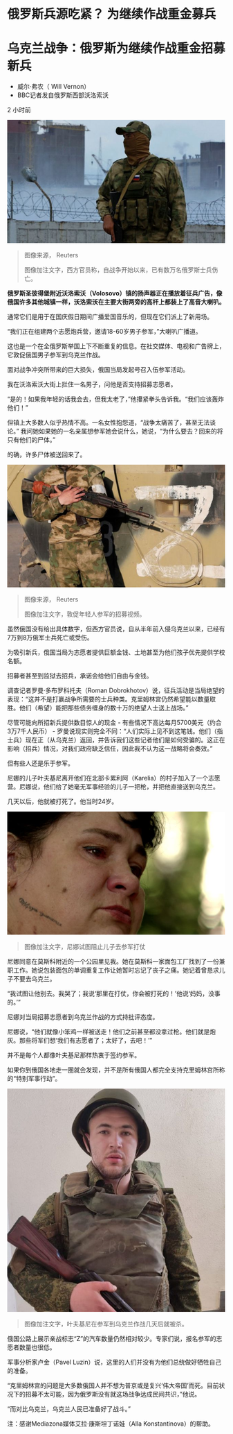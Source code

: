 # 俄罗斯兵源吃紧？ 为继续作战重金募兵

#  乌克兰战争：俄罗斯为继续作战重金招募新兵

  * 威尔·弗农（ Will Vernon） 
  * BBC记者发自俄罗斯西部沃洛索沃 

2 小时前

![俄罗斯士兵](_126353139_077818150.jpg)

> 图像来源，  Reuters
>
> 图像加注文字，西方官员称，自战争开始以来，已有数万名俄罗斯士兵伤亡。

**俄罗斯圣彼得堡附近沃洛索沃（Volosovo）镇的扬声器正在播放着征兵广告，像俄国许多其他城镇一样，沃洛索沃在主要大街两旁的高杆上都装上了高音大喇叭。**

通常它们是用于在国庆假日期间广播爱国音乐的，但现在它们派上了新用场。

“我们正在组建两个志愿炮兵营，邀请18-60岁男子参军，”大喇叭广播道。

这也是一个在全俄罗斯举国上下不断重复的信息。在社交媒体、电视和广告牌上，它敦促俄国男子参军到乌克兰作战。

面对战争冲突所带来的巨大损失，俄国当局发起号召入伍参军活动。

我在沃洛索沃大街上拦住一名男子，问他是否支持招募志愿者。

“是的！如果我年轻的话我会去，但我太老了，”他攥紧拳头告诉我。“我们应该轰炸他们！”

但镇上大多数人似乎热情不高。一名女性抱怨道，“战争太痛苦了，甚至无法谈论。” 我问她如果她的一名亲属想参军她会说什么，她说，“为什么要去？回来的将只有他们的尸体。”

的确，许多尸体被送回来了。

![敦促年轻人参军的招募视频。](_126349865_3191241b48bbf710126ced38ac1030e5dd4ebe23.jpg)

> 图像来源，  Reuters
>
> 图像加注文字，敦促年轻人参军的招募视频。

虽然俄国没有给出具体数字，但西方官员说，自从半年前入侵乌克兰以来，已经有7万到8万俄军士兵死亡或受伤。

为吸引新兵，俄国当局为志愿者提供巨额金钱、土地甚至为他们孩子优先提供学校名额。

招募者甚至到监狱去招兵，承诺会给他们自由与金钱。

调查记者罗曼·多布罗科托夫（Roman Dobrokhotov）说，征兵活动是当局绝望的表现：“这并不是打赢战争所需要的士兵种类。克里姆林宫仍然希望能以数量取胜。他们（希望）能把那些债务缠身的数十万的绝望人士送上战场。”

尽管可能向所招新兵提供数目惊人的现金 - 有些情况下高达每月5700美元（约合3万7千人民币） - 罗曼说现实则完全不同：“人们实际上见不到这笔钱。他们（指士兵）现在正（从乌克兰）返回，并告诉我们这些记者他们是如何受骗的。这正在影响（招兵）情况，对我们政府缺乏信任，因此我不认为这一战略将会奏效。”

但有些人还是乐于参军。

尼娜的儿子叶夫基尼离开他们在北部卡累利阿（Karelia）的村子加入了一个志愿营。尼娜说，他们给了她毫无军事经验的儿子一把枪，并把他直接送到乌克兰。

几天以后，他就被打死了。他当时24岁。

![尼娜试图阻止儿子去参军打仗](_126349870_ninachubarina.png)

> 图像加注文字，尼娜试图阻止儿子去参军打仗

尼娜同意在莫斯科附近的一个公园里见我。她在莫斯科一家面包工厂找到了一份兼职工作。她说包装面包的单调重复工作让她暂时忘记了丧子之痛。她记着曾恳求儿子不要去乌克兰。

“我试图让他别去。我哭了；我说‘那里在打仗，你会被打死的！’他说‘妈妈，没事的。’”

尼娜对当局招募志愿者到乌克兰作战的方式持批评态度。

尼娜说，“他们就像小笨鸡一样被送走！他们之前甚至都没拿过枪。他们就是炮灰。那些将军们想‘我们有志愿者了；太好了，去吧！’”

并不是每个人都像叶夫基尼那样热衷于签约参军。

如果你到俄国各地走一圈就会发现，并不是所有俄国人都完全支持克里姆林宫所称的“特别军事行动”。

![叶夫基尼](_126349868_82a62d65-c252-46a5-b1f0-efcab1750375.jpg)

> 图像加注文字，叶夫基尼在参军到乌克兰作战几天后就被杀。

俄国公路上展示亲战标志“Z”的汽车数量仍然相对较少。专家们说，报名参军的志愿者数量也很低。

军事分析家卢金（Pavel Luzin）说，这里的人们并没有为他们总统做好牺牲自己的准备。

“克里姆林宫的问题是大多数俄国人并不想为普京或是复兴‘伟大帝国’而死。目前状况下的招募不太可能，因为俄罗斯没有就这场战争达成民间共识，”他说。

“而对比乌克兰，乌克兰人民已准备好了战斗。”

注：感谢Mediazona媒体艾拉·康斯坦丁诺娃（Alla Konstantinova）的帮助。


